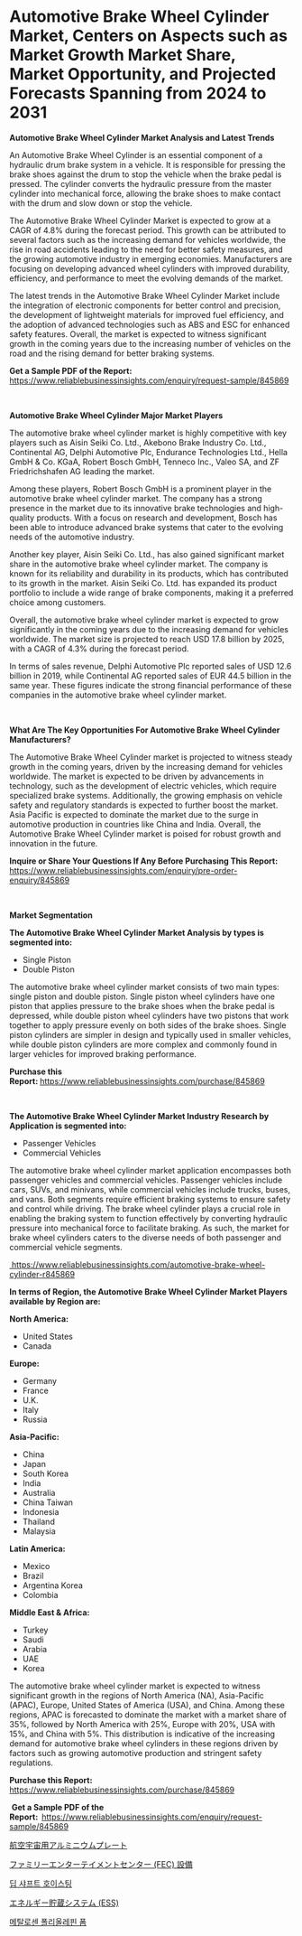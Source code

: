 <p><h1>Automotive Brake Wheel Cylinder Market, Centers on Aspects such as Market Growth Market Share, Market Opportunity, and Projected Forecasts Spanning from 2024 to 2031</h1></p><p><strong>Automotive Brake Wheel Cylinder Market Analysis and Latest Trends</strong></p>
<p><p>An Automotive Brake Wheel Cylinder is an essential component of a hydraulic drum brake system in a vehicle. It is responsible for pressing the brake shoes against the drum to stop the vehicle when the brake pedal is pressed. The cylinder converts the hydraulic pressure from the master cylinder into mechanical force, allowing the brake shoes to make contact with the drum and slow down or stop the vehicle.</p><p>The Automotive Brake Wheel Cylinder Market is expected to grow at a CAGR of 4.8% during the forecast period. This growth can be attributed to several factors such as the increasing demand for vehicles worldwide, the rise in road accidents leading to the need for better safety measures, and the growing automotive industry in emerging economies. Manufacturers are focusing on developing advanced wheel cylinders with improved durability, efficiency, and performance to meet the evolving demands of the market.</p><p>The latest trends in the Automotive Brake Wheel Cylinder Market include the integration of electronic components for better control and precision, the development of lightweight materials for improved fuel efficiency, and the adoption of advanced technologies such as ABS and ESC for enhanced safety features. Overall, the market is expected to witness significant growth in the coming years due to the increasing number of vehicles on the road and the rising demand for better braking systems.</p></p>
<p><strong>Get a Sample PDF of the Report:&nbsp;</strong> <a href="https://www.reliablebusinessinsights.com/enquiry/request-sample/845869">https://www.reliablebusinessinsights.com/enquiry/request-sample/845869</a></p>
<p>&nbsp;</p>
<p><strong>Automotive Brake Wheel Cylinder Major Market Players</strong></p>
<p><p>The automotive brake wheel cylinder market is highly competitive with key players such as Aisin Seiki Co. Ltd., Akebono Brake Industry Co. Ltd., Continental AG, Delphi Automotive Plc, Endurance Technologies Ltd., Hella GmbH & Co. KGaA, Robert Bosch GmbH, Tenneco Inc., Valeo SA, and ZF Friedrichshafen AG leading the market.</p><p>Among these players, Robert Bosch GmbH is a prominent player in the automotive brake wheel cylinder market. The company has a strong presence in the market due to its innovative brake technologies and high-quality products. With a focus on research and development, Bosch has been able to introduce advanced brake systems that cater to the evolving needs of the automotive industry.</p><p>Another key player, Aisin Seiki Co. Ltd., has also gained significant market share in the automotive brake wheel cylinder market. The company is known for its reliability and durability in its products, which has contributed to its growth in the market. Aisin Seiki Co. Ltd. has expanded its product portfolio to include a wide range of brake components, making it a preferred choice among customers.</p><p>Overall, the automotive brake wheel cylinder market is expected to grow significantly in the coming years due to the increasing demand for vehicles worldwide. The market size is projected to reach USD 17.8 billion by 2025, with a CAGR of 4.3% during the forecast period.</p><p>In terms of sales revenue, Delphi Automotive Plc reported sales of USD 12.6 billion in 2019, while Continental AG reported sales of EUR 44.5 billion in the same year. These figures indicate the strong financial performance of these companies in the automotive brake wheel cylinder market.</p></p>
<p>&nbsp;</p>
<p><strong>What Are The Key Opportunities For Automotive Brake Wheel Cylinder Manufacturers?</strong></p>
<p><p>The Automotive Brake Wheel Cylinder market is projected to witness steady growth in the coming years, driven by the increasing demand for vehicles worldwide. The market is expected to be driven by advancements in technology, such as the development of electric vehicles, which require specialized brake systems. Additionally, the growing emphasis on vehicle safety and regulatory standards is expected to further boost the market. Asia Pacific is expected to dominate the market due to the surge in automotive production in countries like China and India. Overall, the Automotive Brake Wheel Cylinder market is poised for robust growth and innovation in the future.</p></p>
<p><strong>Inquire or Share Your Questions If Any Before Purchasing This Report:</strong> <a href="https://www.reliablebusinessinsights.com/enquiry/pre-order-enquiry/845869">https://www.reliablebusinessinsights.com/enquiry/pre-order-enquiry/845869</a></p>
<p>&nbsp;</p>
<p><strong>Market Segmentation</strong></p>
<p><strong>The Automotive Brake Wheel Cylinder Market Analysis by types is segmented into:</strong></p>
<p><ul><li>Single Piston</li><li>Double Piston</li></ul></p>
<p><p>The automotive brake wheel cylinder market consists of two main types: single piston and double piston. Single piston wheel cylinders have one piston that applies pressure to the brake shoes when the brake pedal is depressed, while double piston wheel cylinders have two pistons that work together to apply pressure evenly on both sides of the brake shoes. Single piston cylinders are simpler in design and typically used in smaller vehicles, while double piston cylinders are more complex and commonly found in larger vehicles for improved braking performance.</p></p>
<p><strong>Purchase this Report:&nbsp;</strong><a href="https://www.reliablebusinessinsights.com/purchase/845869">https://www.reliablebusinessinsights.com/purchase/845869</a></p>
<p>&nbsp;</p>
<p><strong>The Automotive Brake Wheel Cylinder Market Industry Research by Application is segmented into:</strong></p>
<p><ul><li>Passenger Vehicles</li><li>Commercial Vehicles</li></ul></p>
<p><p>The automotive brake wheel cylinder market application encompasses both passenger vehicles and commercial vehicles. Passenger vehicles include cars, SUVs, and minivans, while commercial vehicles include trucks, buses, and vans. Both segments require efficient braking systems to ensure safety and control while driving. The brake wheel cylinder plays a crucial role in enabling the braking system to function effectively by converting hydraulic pressure into mechanical force to facilitate braking. As such, the market for brake wheel cylinders caters to the diverse needs of both passenger and commercial vehicle segments.</p></p>
<p><a href="https://www.reliablebusinessinsights.com/automotive-brake-wheel-cylinder-r845869">&nbsp;https://www.reliablebusinessinsights.com/automotive-brake-wheel-cylinder-r845869</a></p>
<p><strong>In terms of Region, the Automotive Brake Wheel Cylinder Market Players available by Region are:</strong></p>
<p>
    <p> <strong> North America: </strong>
        <ul>
            <li>United States</li>
            <li>Canada</li>
        </ul>
        </p> 
    <p> <strong> Europe: </strong>
        <ul>
            <li>Germany</li>
            <li>France</li>
            <li>U.K.</li>
            <li>Italy</li>
            <li>Russia</li>
        </ul>
        </p> 
    <p> <strong> Asia-Pacific: </strong>
        <ul>
            <li>China</li>
            <li>Japan</li>
            <li>South Korea</li>
            <li>India</li>
            <li>Australia</li>
            <li>China Taiwan</li>
            <li>Indonesia</li>
            <li>Thailand</li>
            <li>Malaysia</li>
        </ul>
        </p> 
    <p> <strong> Latin America: </strong>
        <ul>
            <li>Mexico</li>
            <li>Brazil</li>
            <li>Argentina Korea</li>
            <li>Colombia</li>
        </ul>
        </p> 
    <p> <strong> Middle East & Africa: </strong>
        <ul>
            <li>Turkey</li>
            <li>Saudi</li>
            <li>Arabia</li>
            <li>UAE</li>
            <li>Korea</li>
        </ul>
    </p>
    </p>
<p><p>The automotive brake wheel cylinder market is expected to witness significant growth in the regions of North America (NA), Asia-Pacific (APAC), Europe, United States of America (USA), and China. Among these regions, APAC is forecasted to dominate the market with a market share of 35%, followed by North America with 25%, Europe with 20%, USA with 15%, and China with 5%. This distribution is indicative of the increasing demand for automotive brake wheel cylinders in these regions driven by factors such as growing automotive production and stringent safety regulations.</p></p>
<p><strong>Purchase this Report: </strong><a href="https://www.reliablebusinessinsights.com/purchase/845869">https://www.reliablebusinessinsights.com/purchase/845869</a></p>
<p>&nbsp;<strong>Get a Sample PDF of the Report:&nbsp;&nbsp;</strong><a href="https://www.reliablebusinessinsights.com/enquiry/request-sample/845869">https://www.reliablebusinessinsights.com/enquiry/request-sample/845869</a></p>
<p><strong></strong></p>
<p><p><a href="https://medium.com/@alexsania91/%E5%AE%87%E5%AE%99%E8%88%AA%E7%A9%BA%E3%82%A2%E3%83%AB%E3%83%9F%E3%83%8B%E3%82%A6%E3%83%A0%E6%9D%BF%E5%B8%82%E5%A0%B4%E3%81%AE%E4%BA%88%E6%B8%AC-%E5%B8%82%E5%A0%B4%E5%8B%95%E5%90%91-%E3%81%8A%E3%82%88%E3%81%B3%E5%BD%B1%E9%9F%BF%E5%88%86%E6%9E%90-2024%E5%B9%B4-2031%E5%B9%B4-46e9d322688e">航空宇宙用アルミニウムプレート</a></p><p><a href="https://github.com/mathieurico66/Market-Research-Report-List-2/blob/main/6434029120596.md">ファミリーエンターテイメントセンター (FEC) 設備</a></p><p><a href="https://github.com/hook46569/Market-Research-Report-List-1/blob/main/4982452112651.md">딥 샤프트 호이스팅</a></p><p><a href="https://github.com/SarahFahey88/Market-Research-Report-List-2/blob/main/2281986120597.md">エネルギー貯蔵システム (ESS)</a></p><p><a href="https://github.com/JeromeRtyau89966/Market-Research-Report-List-2/blob/main/5301383112650.md">메탈로센 폴리올레핀 폼</a></p></p>